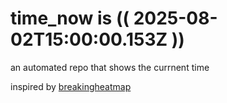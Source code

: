 # time_now is (( 2025-08-02T15:00:00.153Z ))

an automated repo that shows the currnent time

inspired by [breakingheatmap](https://github.com/breakingheatmap/breakingheatmap)